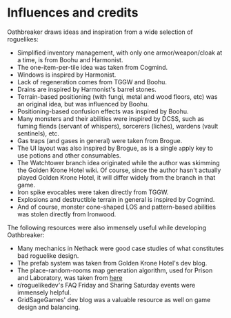 # Influences and credits

Oathbreaker draws ideas and inspiration from a wide selection of roguelikes:
- Simplified inventory management, with only one armor/weapon/cloak at a time,
  is from Boohu and Harmonist.
- The one-item-per-tile idea was taken from Cogmind.
- Windows is inspired by Harmonist.
- Lack of regeneration comes from TGGW and Boohu.
- Drains are inspired by Harmonist's barrel stones.
- Terrain-based positioning (with fungi, metal and wood floors, etc) was an
  original idea, but was influenced by Boohu.
- Positioning-based confusion effects was inspired by Boohu.
- Many monsters and their abilities were inspired by DCSS, such as fuming
  fiends (servant of whispers), sorcerers (liches), wardens (vault sentinels),
  etc.
- Gas traps (and gases in general) were taken from Brogue.
- The UI layout was also inspired by Brogue, as is a single `a`pply key to use
  potions and other consumables.
- The Watchtower branch idea originated while the author was skimming the Golden
  Krone Hotel wiki. Of course, since the author hasn't actually played Golden
  Krone Hotel, it will differ widely from the branch in that game.
- Iron spike evocables were taken directly from TGGW.
- Explosions and destructible terrain in general is inspired by Cogmind.
- And of course, monster cone-shaped LOS and pattern-based abilities was stolen
  directly from Ironwood.

The following resources were also immensely useful while developing Oathbreaker:
- Many mechanics in Nethack were good case studies of what constitutes bad
  roguelike design.
- The prefab system was taken from Golden Krone Hotel's dev blog.
- The place-random-rooms map generation algorithm, used for Prison and
  Laboratory, was taken from
  [here](http://roguelikedeveloper.blogspot.com/2007/11/unangband-dungeon-generation-part-five.htm)
- r/roguelikedev's FAQ Friday and Sharing Saturday events were immensely
  helpful.
- GridSageGames' dev blog was a valuable resource as well on game design and
  balancing.

